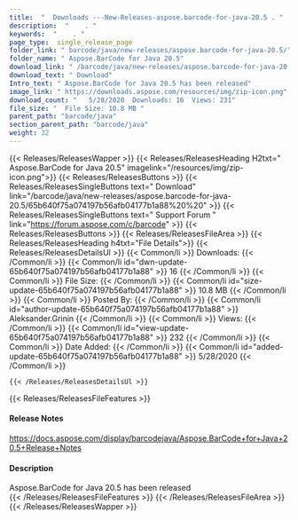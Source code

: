```yaml
---
title:  "  Downloads ---New-Releases-aspose.barcode-for-java-20.5 . " 
description:  "    . " 
keywords:  "    . " 
page_type:  single_release_page
folder_link: " barcode/java/new-releases/aspose.barcode-for-java-20.5/"
folder_name: " Aspose.BarCode for Java 20.5"
download_link: " /barcode/java/new-releases/aspose.barcode-for-java-20.5/65b640f75a074197b56afb04177b1a88"
download_text: " Download"
Intro_text: " Aspose.BarCode for Java 20.5 has been released"
image_link: " https://downloads.aspose.com/resources/img/zip-icon.png"
download_count: "   5/28/2020  Downloads: 16  Views: 231"
file_size: "  File Size: 10.8 MB "
parent_path: "barcode/java"
section_parent_path: "barcode/java"
weight: 32 
---
```


{{< Releases/ReleasesWapper >}}
  {{< Releases/ReleasesHeading H2txt=" Aspose.BarCode for Java 20.5" imagelink="/resources/img/zip-icon.png">}}
  {{< Releases/ReleasesButtons >}}
    {{< Releases/ReleasesSingleButtons text=" Download" link="/barcode/java/new-releases/aspose.barcode-for-java-20.5/65b640f75a074197b56afb04177b1a88%20%20" >}}
    {{< Releases/ReleasesSingleButtons text=" Support Forum " link="https://forum.aspose.com/c/barcode" >}}
  {{< Releases/ReleasesButtons >}}
  {{< Releases/ReleasesFileArea >}}
    {{< Releases/ReleasesHeading h4txt="File Details">}}
    {{< Releases/ReleasesDetailsUl >}}
            {{< Common/li  >}} Downloads: {{< /Common/li >}} 
      {{< Common/li id="dwn-update-65b640f75a074197b56afb04177b1a88" >}} 16 {{< /Common/li >}} 
      {{< Common/li  >}} File Size: {{< /Common/li >}} 
      {{< Common/li id="size-update-65b640f75a074197b56afb04177b1a88" >}} 10.8 MB {{< /Common/li >}} 
      {{< Common/li  >}} Posted By: {{< /Common/li >}} 
      {{< Common/li id="author-update-65b640f75a074197b56afb04177b1a88" >}} Aleksander.Grinin {{< /Common/li >}} 
      {{< Common/li  >}} Views: {{< /Common/li >}} 
      {{< Common/li id="view-update-65b640f75a074197b56afb04177b1a88" >}} 232 {{< /Common/li >}} 
      {{< Common/li  >}} Date Added: {{< /Common/li >}} 
      {{< Common/li id="added-update-65b640f75a074197b56afb04177b1a88" >}} 5/28/2020 {{< /Common/li >}} 

    {{< /Releases/ReleasesDetailsUl >}}

  {{< Releases/ReleasesFileFeatures >}}
      <h4>Release Notes</h4><div><a href="https://docs.aspose.com/display/barcodejava/Aspose.BarCode+for+Java+20.5+Release+Notes">https://docs.aspose.com/display/barcodejava/Aspose.BarCode+for+Java+20.5+Release+Notes</a></div><h4>Description</h4><div class="HTMLDescription">Aspose.BarCode for Java 20.5 has been released</div>
  {{< /Releases/ReleasesFileFeatures >}}
 {{< /Releases/ReleasesFileArea >}}
{{< /Releases/ReleasesWapper >}}



